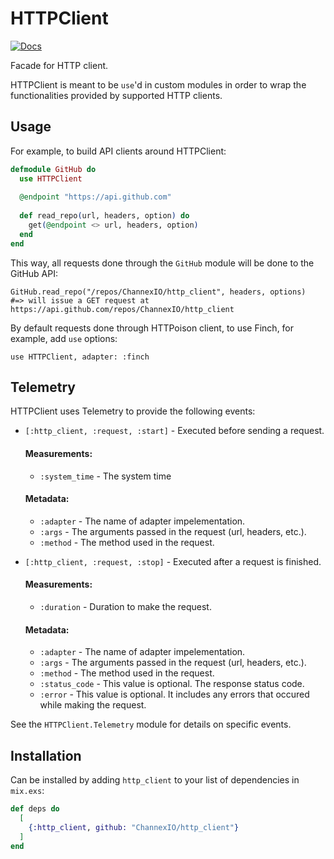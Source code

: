 # HTTPClient

[![Docs](https://img.shields.io/badge/api-docs-green.svg?style=flat)](https://channexio.github.io/http_client/)

<!-- MDOC !-->

Facade for HTTP client.

HTTPClient is meant to be `use`'d in custom modules in order to wrap the functionalities 
provided by supported HTTP clients.

## Usage

For example, to build API clients around HTTPClient:

```elixir
defmodule GitHub do
  use HTTPClient
  
  @endpoint "https://api.github.com"
    
  def read_repo(url, headers, option) do
    get(@endpoint <> url, headers, option)
  end
end
```

This way, all requests done through the `GitHub` module will be done to the GitHub API:

    GitHub.read_repo("/repos/ChannexIO/http_client", headers, options)
    #=> will issue a GET request at https://api.github.com/repos/ChannexIO/http_client

By default requests done through HTTPoison client, to use Finch, for example, 
add `use` options:

    use HTTPClient, adapter: :finch

## Telemetry

HTTPClient uses Telemetry to provide the following events:

-   `[:http_client, :request, :start]` - Executed before sending a request.

    #### Measurements:

    -   `:system_time` - The system time

    #### Metadata:

    -   `:adapter` - The name of adapter impelementation.
    -   `:args` - The arguments passed in the request (url, headers, etc.).
    -   `:method` - The method used in the request.

-   `[:http_client, :request, :stop]` - Executed after a request is finished.

    #### Measurements:

    -   `:duration` - Duration to make the request.

    #### Metadata:

    -   `:adapter` - The name of adapter impelementation.
    -   `:args` - The arguments passed in the request (url, headers, etc.).
    -   `:method` - The method used in the request.
    -   `:status_code` - This value is optional. The response status code.
    -   `:error` - This value is optional. It includes any errors that occured while making the request.

See the `HTTPClient.Telemetry` module for details on specific events.

<!-- MDOC !-->

## Installation

Can be installed by adding `http_client` to your list of dependencies in `mix.exs`:

```elixir
def deps do
  [
    {:http_client, github: "ChannexIO/http_client"}
  ]
end
```
